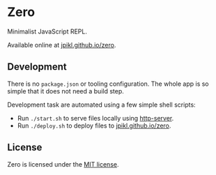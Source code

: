 # Zero

Minimalist JavaScript REPL.

Available online at [jpikl.github.io/zero](https://jpikl.github.io/zero).

## Development

There is no `package.json` or tooling configuration.
The whole app is so simple that it does not need a build step.

Development task are automated using a few simple shell scripts:

- Run `./start.sh` to serve files locally using [http-server](https://www.npmjs.com/package/http-server).
- Run `./deploy.sh` to deploy files to [jpikl.github.io/zero](https://jpikl.github.io/zero).

## License

Zero is licensed under the [MIT license](LICENSE.md).
